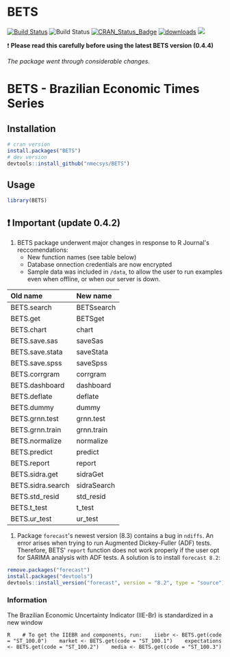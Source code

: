 
<!-- README.md is generated from README.Rmd. Please edit that file -->
BETS
====

[![Build Status](https://travis-ci.org/nmecsys/BETS.svg?branch=master)](https://travis-ci.org/nmecsys/BETS) ![Build Status](https://ci.appveyor.com/api/projects/status/github/nmecsys/BETS?branch=master&svg=true) [![CRAN\_Status\_Badge](http://www.r-pkg.org/badges/version/BETS)](https://CRAN.R-project.org/package=BETS) [![downloads](http://cranlogs.r-pkg.org/badges/BETS)](http://cran.rstudio.com/web/packages/BETS/index.html) ![](http://cranlogs.r-pkg.org/badges/last-week/BETS?color=blue)

:exclamation: **Please read this carefully before using the latest BETS version (0.4.4)**

*The package went through considerable changes.*

BETS - Brazilian Economic Times Series
======================================

Installation
------------

``` r
# cran version
install.packages("BETS") 
# dev version
devtools::install_github("nmecsys/BETS")
```

Usage
-----

``` r
library(BETS)
```

:exclamation: Important (update 0.4.2)
--------------------------------------

1.  BETS package underwent major changes in response to R Journal's reccomendations:
    -   New function names (see table below)
    -   Database onnection credentials are now encrypted
    -   Sample data was included in `/data`, to allow the user to run examples even when offline, or when our server is down.

| Old name          | New name    |
|:------------------|:------------|
| BETS.search       | BETSsearch  |
| BETS.get          | BETSget     |
| BETS.chart        | chart       |
| BETS.save.sas     | saveSas     |
| BETS.save.stata   | saveStata   |
| BETS.save.spss    | saveSpss    |
| BETS.corrgram     | corrgram    |
| BETS.dashboard    | dashboard   |
| BETS.deflate      | deflate     |
| BETS.dummy        | dummy       |
| BETS.grnn.test    | grnn.test   |
| BETS.grnn.train   | grnn.train  |
| BETS.normalize    | normalize   |
| BETS.predict      | predict     |
| BETS.report       | report      |
| BETS.sidra.get    | sidraGet    |
| BETS.sidra.search | sidraSearch |
| BETS.std\_resid   | std\_resid  |
| BETS.t\_test      | t\_test     |
| BETS.ur\_test     | ur\_test    |

1.  Package `forecast`'s newest version (8.3) contains a bug in `ndiffs`. An error arises when trying to run Augmented Dickey-Fuller (ADF) tests. Therefore, BETS' `report` function does not work properly if the user opt for SARIMA analysis with ADF tests. A solution is to install `forecast 8.2`:

``` r
remove.packages("forecast")
install.packages("devtools")
devtools::install_version("forecast", version = "8.2", type = "source")
```

### Information

The Brazilian Economic Uncertainty Indicator (IIE-Br) is standardized in a new window

`R    # To get the IIEBR and components, run:    iiebr <- BETS.get(code = "ST_100.0")    market <- BETS.get(code = "ST_100.1")    expectations <- BETS.get(code = "ST_100.2")    media <- BETS.get(code = "ST_100.3")`
